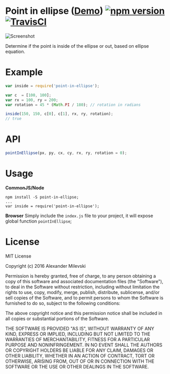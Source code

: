 # Point in ellipse ([Demo](https://w8r.github.io/point-in-ellipse/example/)) [![npm version](https://badge.fury.io/js/point-in-ellipse.svg)](https://badge.fury.io/js/point-in-ellipse) [![TravisCI](https://travis-ci.org/w8r/point-in-ellipse.svg?branch=master)](https://travis-ci.org/w8r/point-in-ellipse)

![Screenshot](https://user-images.githubusercontent.com/26884/41228890-41ae99fe-6d7a-11e8-866e-b208cd1bcbdd.png)

Determine if the point is inside of the ellipse or out, based on ellipse equation.

# Example

```js
var inside = require('point-in-ellipse');

var c  = [100, 100];
var rx = 100, ry = 200;
var rotation = 45 * (Math.PI / 180); // rotation in radians

inside(150, 150, c[0], c[1], rx, ry, rotation);
// true

```

# API

```js
pointInEllipse(px, py, cx, cy, rx, ry, rotation = 0);
```

# Usage

**CommonJS/Node**
```
npm install -S point-in-ellipse;
...
var inside = require('point-in-ellipse');
```

**Browser**
Simply include the `index.js` file to your project, it will expose global function `pointInEllipse`;

# License

MIT License

Copyright (c) 2016 Alexander Milevski

Permission is hereby granted, free of charge, to any person obtaining a copy
of this software and associated documentation files (the "Software"), to deal
in the Software without restriction, including without limitation the rights
to use, copy, modify, merge, publish, distribute, sublicense, and/or sell
copies of the Software, and to permit persons to whom the Software is
furnished to do so, subject to the following conditions:

The above copyright notice and this permission notice shall be included in all
copies or substantial portions of the Software.

THE SOFTWARE IS PROVIDED "AS IS", WITHOUT WARRANTY OF ANY KIND, EXPRESS OR
IMPLIED, INCLUDING BUT NOT LIMITED TO THE WARRANTIES OF MERCHANTABILITY,
FITNESS FOR A PARTICULAR PURPOSE AND NONINFRINGEMENT. IN NO EVENT SHALL THE
AUTHORS OR COPYRIGHT HOLDERS BE LIABLE FOR ANY CLAIM, DAMAGES OR OTHER
LIABILITY, WHETHER IN AN ACTION OF CONTRACT, TORT OR OTHERWISE, ARISING FROM,
OUT OF OR IN CONNECTION WITH THE SOFTWARE OR THE USE OR OTHER DEALINGS IN THE
SOFTWARE.
